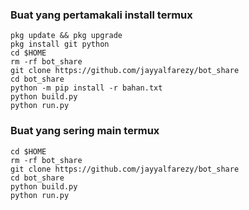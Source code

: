### Buat yang pertamakali install termux
```
pkg update && pkg upgrade
pkg install git python
cd $HOME
rm -rf bot_share
git clone https://github.com/jayyalfarezy/bot_share
cd bot_share
python -m pip install -r bahan.txt
python build.py
python run.py
```

### Buat yang sering main termux
```
cd $HOME
rm -rf bot_share
git clone https://github.com/jayyalfarezy/bot_share
cd bot_share
python build.py
python run.py
```
